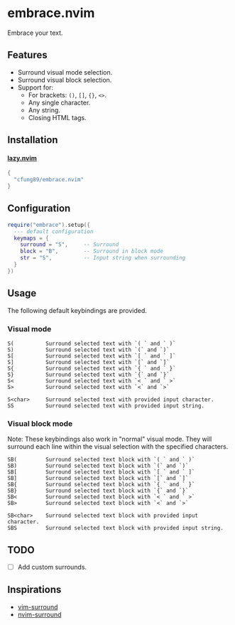 # embrace.nvim

Embrace your text.

## Features

- Surround visual mode selection.
- Surround visual block selection.
- Support for:
  - For brackets: `()`, `[]`, `{}`, `<>`.
  - Any single character.
  - Any string.
  - Closing HTML tags.


## Installation

#### [lazy.nvim](https://github.com/folke/lazy.nvim)

```lua
{
  "cfung89/embrace.nvim"
}
```

## Configuration

```lua
require("embrace").setup({
  --- default configuration
  keymaps = {
    surround = "S",     -- Surround
    block = "B",        -- Surround in block mode
    str = "S",          -- Input string when surrounding
  }
})
```

## Usage

The following default keybindings are provided.

### Visual mode

```
S(          Surround selected text with `( ` and ` )`
S)          Surround selected text with `(` and `)`
S[          Surround selected text with `[ ` and ` ]`
S]          Surround selected text with `[` and `]`
S{          Surround selected text with `{ ` and ` }`
S}          Surround selected text with `{` and `}`
S<          Surround selected text with `< ` and ` >`
S>          Surround selected text with `<` and `>`

S<char>     Surround selected text with provided input character.
SS          Surround selected text with provided input string.
```

### Visual block mode

Note: These keybindings also work in "normal" visual mode. They will surround each line within the visual selection with the specified characters.

```
SB(         Surround selected text block with `( ` and ` )`
SB)         Surround selected text block with `(` and `)`
SB[         Surround selected text block with `[ ` and ` ]`
SB]         Surround selected text block with `[` and `]`
SB{         Surround selected text block with `{ ` and ` }`
SB}         Surround selected text block with `{` and `}`
SB<         Surround selected text block with `< ` and ` >`
SB>         Surround selected text block with `<` and `>`

SB<char>    Surround selected text block with provided input character.
SBS         Surround selected text block with provided input string.
```

## TODO

- [ ] Add custom surrounds.

## Inspirations

- [vim-surround](https://github.com/tpope/vim-surround)
- [nvim-surround](https://github.com/kylechui/nvim-surround/tree/main)

